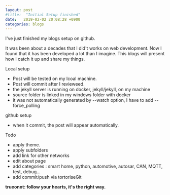 ```yaml
---
layout: post
#title:  "Initial Setup finished"
date:   2019-02-02 20:08:28 +0900
categories: blogs
---
```

I've just finished my blogs setup on github.

It was been about a decades that I did't works on web development. Now I found that it has been developed a lot than I imagine. This blogs will present how I catch it up and share my things.

Local setup
 - Post will be tested on my lcoal machine.
 - Post will commit after I revieweed. 
 - the jekyll server is running on docker, jekyll/jekyll, on my machine
 - source folder is linked in my windows folder with docker
 - it was not automatically generated by --watch option, I have to add --force_polling
 
github setup 
 - when it commit, the post will appear automatically.
 
 
 Todo
  - apply theme.
  - apply subfolders
  - add link for other networks
  - edit about page
  - add categories : smart home, python, automotive, autosar, CAN, MQTT, test, debug...
  - add commit/push via tortoriseGit



**trueonot: follow your hearts, it's the right way.**